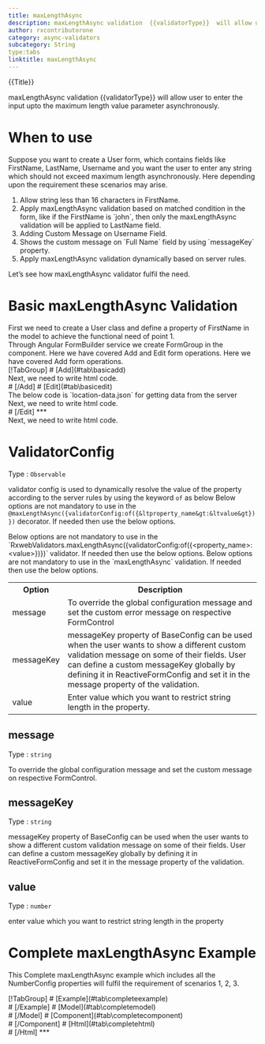 ```yaml
---
title: maxLengthAsync 
description: maxLengthAsync validation  {{validatorType}}  will allow user to enter the input upto the maximum length value parameter.
author: rxcontributorone
category: async-validators
subcategory: String
type:tabs
linktitle: maxLengthAsync
---
```


<div class="title-bar top_title"><p>{{Title}}</p></div> <div class="title-bar"><p>maxLengthAsync validation  {{validatorType}}  will allow user to enter the input upto the maximum length value parameter asynchronously.</p></div>

# When to use
Suppose you want to create a User form, which contains fields like FirstName, LastName, Username and you want the user to enter any string which should not exceed maximum length asynchronously. Here depending upon the requirement these scenarios may arise.
<ol class='showHideElement'>
	<li>Allow string less than 16 characters in FirstName.</li>
	<li>Apply maxLengthAsync validation based on matched condition in the form, like if the FirstName is `john`, then only the maxLengthAsync validation will be  applied to LastName field.</li> 
	<li>Adding Custom Message on Username Field.</li>
  <li>Shows the custom message on `Full Name` field by using `messageKey` property.</li>
  <data-scope scope="['decorator','validator']">
 	  <li>Apply maxLengthAsync validation dynamically based on server rules.</li>
  </data-scope>
</ol>
Let’s see how maxLengthAsync validator fulfil the need.

# Basic maxLengthAsync Validation
<data-scope scope="['decorator','template-driven-directives','template-driven-decorators']">
First we need to create a User class and define a property of FirstName in the model to achieve the functional need of point 1.
<div component="app-code" key="maxLengthAsync-add-model"></div> 
</data-scope>
Through Angular FormBuilder service we create FormGroup in the component.
<data-scope scope="['decorator']">
Here we have covered Add and Edit form operations. 
</data-scope>

<data-scope scope="['validator','template-driven-directives','template-driven-decorators']">
Here we have covered Add form operations. 
</data-scope>

<data-scope scope="['decorator']">
<div component="app-tabs" key="basic-operations"></div>
[!TabGroup]
# [Add](#tab\basicadd)
<div component="app-code" key="maxLengthAsync-add-component"></div> 
Next, we need to write html code.
<div component="app-code" key="maxLengthAsync-add-html"></div> 
<div component="app-example-runner" ref-component="app-maxLengthAsync-add"></div>
# [/Add]
# [Edit](#tab\basicedit)
<div component="app-code" key="maxLengthAsync-edit-component"></div>
The below code is `location-data.json` for getting data from the server 
<div component="app-code" key="maxLengthAsync-edit-json"></div> 
Next, we need to write html code.
<div component="app-code" key="maxLengthAsync-edit-html"></div> 
<div component="app-example-runner" ref-component="app-maxLengthAsync-edit"></div>
# [/Edit]
***
</data-scope>

<data-scope scope="['validator','template-driven-directives','template-driven-decorators']">
<div component="app-code" key="maxLengthAsync-add-component"></div> 
Next, we need to write html code.
<div component="app-code" key="maxLengthAsync-add-html"></div> 
<div component="app-example-runner" ref-component="app-maxLengthAsync-add"></div>
</data-scope>

# ValidatorConfig
Type : `Observable`

validator config is used to dynamically resolve the value of the property according to the server rules by using the keyword `of` as below 
<data-scope scope="['decorator']">
Below options are not mandatory to use in the `@maxLengthAsync({validatorConfig:of({&ltproperty_name&gt:&ltvalue&gt})})` decorator. If needed then use the below options.
</data-scope>

<data-scope scope="['validator']">
Below options are not mandatory to use in the `RxwebValidators.maxLengthAsync({validatorConfig:of({&ltproperty_name&gt:&ltvalue&gt})})` validator. If needed then use the below options.
</data-scope>

<data-scope scope="['template-driven-directives','template-driven-decorators']">
Below options are not mandatory to use in the `maxLengthAsync` validation. If needed then use the below options.
</data-scope>

<table class="table table-bordered table-striped showHideElement">
<tr><th>Option</th><th>Description</th></tr>
<tr><td><a   (click)='scrollTo("#message")' title="message">message</a></td><td>To override the global configuration message and set the custom error message on respective FormControl</td></tr>
<tr><td><a (click)='scrollTo("#messageKey")' title="messageKey">messageKey</a></td><td>messageKey property of BaseConfig can be used when the user wants to show a different custom validation message on some of their fields. User can define a custom messageKey globally by defining it in ReactiveFormConfig and set it in the message property of the validation.</td></tr>
<tr><td><a (click)='scrollTo("#value")' title="value">value</a></td><td> Enter value which you want to restrict string length in the property.</td></tr>
</table>

 
## message 
Type :  `string` 

To override the global configuration message and set the custom message on respective FormControl.

<div component="app-code" key="maxLengthAsync-messageExample-model"></div> 
<div component="app-example-runner" ref-component="app-maxLengthAsync-message" title="maxLengthAsync {{validatorType}} with message" key="message"></div>

## messageKey
Type : `string`

messageKey property of BaseConfig can be used when the user wants to show a different custom validation message on some of their fields. User can define a custom messageKey globally by defining it in ReactiveFormConfig and set it in the message property of the validation.

<div component="app-code" key="maxLengthAsync-messageKeyExample-model"></div> 
<div component="app-example-runner" ref-component="app-maxLengthAsync-messageKey" title="maxLengthAsync {{validatorType}} with messageKey" key="messageKey"></div>

## value 
Type :  `number` 

enter value which you want to restrict string length in the property
 
<div component="app-code" key="maxLengthAsync-valueExample-model"></div> 
<div component="app-example-runner" ref-component="app-maxLengthAsync-value" title="maxLengthAsync {{validatorType}} with value" key="value"></div>

# Complete maxLengthAsync Example

This Complete maxLengthAsync example which includes all the NumberConfig properties will fulfil the requirement of scenarios 1, 2, 3.

<div component="app-tabs" key="complete"></div>
[!TabGroup]
# [Example](#tab\completeexample)
<div component="app-example-runner" ref-component="app-maxLengthAsync-complete"></div>
# [/Example]
<data-scope scope="['decorator','template-driven-directives','template-driven-decorators']">
# [Model](#tab\completemodel)
<div component="app-code" key="maxLengthAsync-complete-model"></div> 
# [/Model]
</data-scope>
# [Component](#tab\completecomponent)
<div component="app-code" key="maxLengthAsync-complete-component"></div> 
# [/Component]
# [Html](#tab\completehtml)
<div component="app-code" key="maxLengthAsync-complete-html"></div> 
# [/Html]
***

